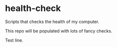 # health-check
Scripts that checks the health of my computer.

This repo will be populated with lots of fancy checks.

Test line.
